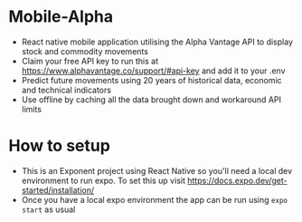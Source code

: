 # Mobile-Alpha

- React native mobile application utilising the Alpha Vantage API to display stock and commodity movements
- Claim your free API key to run this at https://www.alphavantage.co/support/#api-key and add it to your .env 
- Predict future movements using 20 years of historical data, economic and technical indicators
- Use offline by caching all the data brought down and workaround API limits

# How to setup

- This is an Exponent project using React Native so you'll need a local dev environment to run expo. To set this up visit https://docs.expo.dev/get-started/installation/
- Once you have a local expo environment the app can be run using `expo start` as usual
